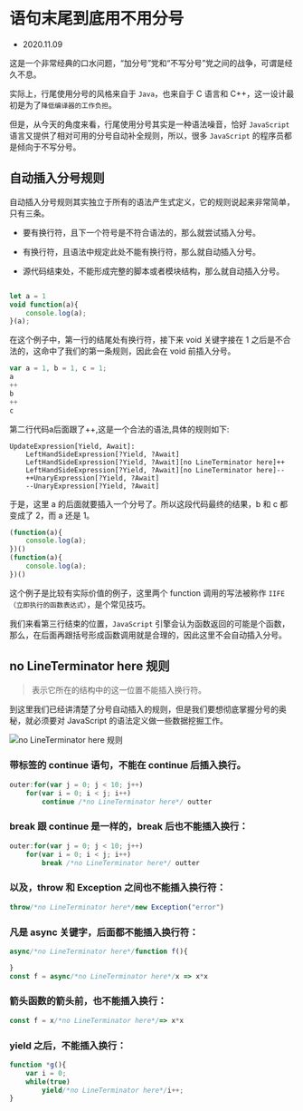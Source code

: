 # 语句末尾到底用不用分号

- 2020.11.09

这是一个非常经典的口水问题，“加分号”党和“不写分号”党之间的战争，可谓是经久不息。

实际上，行尾使用分号的风格来自于 `Java`，也来自于 C 语言和 C++，这一设计最初是为了`降低编译器的工作负担`。

但是，从今天的角度来看，行尾使用分号其实是一种语法噪音，恰好 `JavaScript` 语言又提供了相对可用的分号自动补全规则，所以，很多 `JavaScript` 的程序员都是倾向于不写分号。


## 自动插入分号规则

自动插入分号规则其实独立于所有的语法产生式定义，它的规则说起来非常简单，只有三条。

- 要有换行符，且下一个符号是不符合语法的，那么就尝试插入分号。

- 有换行符，且语法中规定此处不能有换行符，那么就自动插入分号。

- 源代码结束处，不能形成完整的脚本或者模块结构，那么就自动插入分号。

```js

let a = 1
void function(a){
    console.log(a);
}(a);
```

在这个例子中，第一行的结尾处有换行符，接下来 void 关键字接在 1 之后是不合法的，这命中了我们的第一条规则，因此会在 void 前插入分号。


```js
var a = 1, b = 1, c = 1;
a
++
b
++
c
```

第二行代码a后面跟了++,这是一个合法的语法,具体的规则如下:

```
UpdateExpression[Yield, Await]:
    LeftHandSideExpression[?Yield, ?Await]
    LeftHandSideExpression[?Yield, ?Await][no LineTerminator here]++
    LeftHandSideExpression[?Yield, ?Await][no LineTerminator here]--
    ++UnaryExpression[?Yield, ?Await]
    --UnaryExpression[?Yield, ?Await]
```

于是，这里 a 的后面就要插入一个分号了。所以这段代码最终的结果，b 和 c 都变成了 2，而 a 还是 1。

```js
(function(a){
    console.log(a);
})()
(function(a){
    console.log(a);
})()
```

这个例子是比较有实际价值的例子，这里两个 function 调用的写法被称作 `IIFE（立即执行的函数表达式）`，是个常见技巧。

我们来看第三行结束的位置，`JavaScript` 引擎会认为函数返回的可能是个函数，那么，在后面再跟括号形成函数调用就是合理的，因此这里不会自动插入分号。

## no LineTerminator here 规则

> 表示它所在的结构中的这一位置不能插入换行符。

到这里我们已经讲清楚了分号自动插入的规则，但是我们要想彻底掌握分号的奥秘，就必须要对 JavaScript 的语法定义做一些数据挖掘工作。

![no LineTerminator here 规则](https://img-blog.csdnimg.cn/2020110915572477.jpg?x-oss-process=image/watermark,type_ZmFuZ3poZW5naGVpdGk,shadow_10,text_aHR0cHM6Ly9ibG9nLmNzZG4ubmV0L3hqbDI3MTMxNA==,size_16,color_FFFFFF,t_70#pic_center)

### 带标签的 continue 语句，不能在 continue 后插入换行。

```js
outer:for(var j = 0; j < 10; j++)
    for(var i = 0; i < j; i++)
        continue /*no LineTerminator here*/ outter
```

### break 跟 continue 是一样的，break 后也不能插入换行：

```js
outer:for(var j = 0; j < 10; j++)
    for(var i = 0; i < j; i++)
        break /*no LineTerminator here*/ outter
```

### 以及，throw 和 Exception 之间也不能插入换行符：

```js
throw/*no LineTerminator here*/new Exception("error")
```

### 凡是 async 关键字，后面都不能插入换行符：

```js
async/*no LineTerminator here*/function f(){

}
const f = async/*no LineTerminator here*/x => x*x
```

### 箭头函数的箭头前，也不能插入换行：

```js
const f = x/*no LineTerminator here*/=> x*x
```

### yield 之后，不能插入换行：

```js
function *g(){
    var i = 0;
    while(true)
        yield/*no LineTerminator here*/i++;
}
```